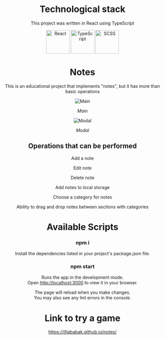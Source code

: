 <div align="center">

# Technological stack

This project was written in React using TypeScript

<img src="https://cdn.freebiesupply.com/logos/large/2x/react-1-logo-png-transparent.png" alt="React" width="75" height="75" style="object-fit: cover;">
<img src="https://static-00.iconduck.com/assets.00/typescript-icon-icon-1024x1024-vh3pfez8.png" alt="TypeScript" width="75" height="75" style="object-fit: cover;">
<img src="https://cdn-icons-png.flaticon.com/512/5968/5968358.png" alt="SCSS" width="75" height="75" style="object-fit: cover;">

# Notes

This is an educational project that implements "notes", but it has more than basic operations

![Main](https://docs.google.com/uc?id=1ZdoxlXA_TtuZPFizm68inRmVsZsuqvKp)

<i>Main</i>

![Modal](https://docs.google.com/uc?id=1Pur8eJUBxgGeatu_QtmxV2yxgF3vpQTS)

<i>Modal</i>

## Operations that can be performed

<p>Add a note</p>
<p>Edit note</p>
<p>Delete note</p>
<p>Add notes to local storage</p>
<p>Choose a category for notes</p>
<p>Ability to drag and drop notes between sections with categories</p>

# Available Scripts

### npm i

Install the dependencies listed in your project's package.json file.

### npm start

Runs the app in the development mode.\
Open [http://localhost:3000](http://localhost:3000) to view it in your browser.

The page will reload when you make changes.\
You may also see any lint errors in the console.

# Link to try a game

https://illiababak.github.io/notes/

</div>

